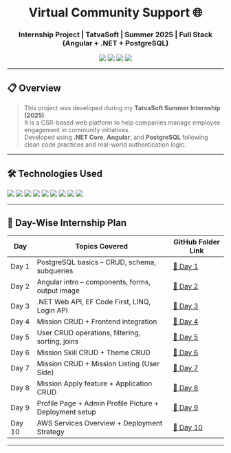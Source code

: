 <h1 align="center">Virtual Community Support 🌐</h1>
<h3 align="center">Internship Project | TatvaSoft | Summer 2025 | Full Stack (Angular + .NET + PostgreSQL)</h3>

<p align="center">
  <img src="https://img.shields.io/badge/.NET-512BD4?style=for-the-badge&logo=dotnet&logoColor=white"/>
  <img src="https://img.shields.io/badge/Angular-DD0031?style=for-the-badge&logo=angular&logoColor=white"/>
  <img src="https://img.shields.io/badge/PostgreSQL-336791?style=for-the-badge&logo=postgresql&logoColor=white"/>
  <img src="https://img.shields.io/badge/AWS-FF9900?style=for-the-badge&logo=amazonaws&logoColor=white"/>
</p>

---

## 📋 Overview

> This project was developed during my **TatvaSoft Summer Internship (2025)**.  
> It is a CSR-based web platform to help companies manage employee engagement in community initiatives.  
> Developed using **.NET Core**, **Angular**, and **PostgreSQL** following clean code practices and real-world authentication logic.

---

## 🛠️ Technologies Used

<p align="left">
  <a href="https://dotnet.microsoft.com/" target="_blank"><img src="https://img.shields.io/badge/.NET-512BD4?style=for-the-badge&logo=dotnet&logoColor=white"/></a>
  <a href="https://angular.io/" target="_blank"><img src="https://img.shields.io/badge/Angular-DD0031?style=for-the-badge&logo=angular&logoColor=white"/></a>
  <a href="https://www.postgresql.org/" target="_blank"><img src="https://img.shields.io/badge/PostgreSQL-336791?style=for-the-badge&logo=postgresql&logoColor=white"/></a>
  <a href="https://www.w3schools.com/sql/" target="_blank"><img src="https://img.shields.io/badge/SQL-4479A1?style=for-the-badge&logo=mysql&logoColor=white"/></a>
  <a href="https://learn.microsoft.com/en-us/ef/" target="_blank"><img src="https://img.shields.io/badge/Entity%20Framework-6DB33F?style=for-the-badge&logo=.net&logoColor=white"/></a>
  <a href="https://learn.microsoft.com/en-us/dotnet/csharp/" target="_blank"><img src="https://img.shields.io/badge/C%23-239120?style=for-the-badge&logo=c-sharp&logoColor=white"/></a>
  <a href="https://swagger.io/" target="_blank"><img src="https://img.shields.io/badge/Swagger-85EA2D?style=for-the-badge&logo=swagger&logoColor=black"/></a>
  <a href="https://aws.amazon.com/" target="_blank"><img src="https://img.shields.io/badge/AWS-FF9900?style=for-the-badge&logo=amazonaws&logoColor=white"/></a>
  <a href="https://code.visualstudio.com/" target="_blank"><img src="https://img.shields.io/badge/VSCode-007ACC?style=for-the-badge&logo=visual-studio-code&logoColor=white"/></a>
</p>

---

## 📅 Day-Wise Internship Plan

| Day      | Topics Covered                                                                 | GitHub Folder Link |
|-----------|--------------------------------------------------------------------------------|---------------------|
| Day 1     | PostgreSQL basics – CRUD, schema, subqueries                                  | [📁 Day 1](https://github.com/solankitushar2404/TatvaSoft_Summer_Internship/tree/main/Day%201) |
| Day 2     | Angular intro – components, forms, output image                               | [📁 Day 2](https://github.com/solankitushar2404/TatvaSoft_Summer_Internship/tree/main/Day%202) |
| Day 3     | .NET Web API, EF Code First, LINQ, Login API                                  | [📁 Day 3](https://github.com/solankitushar2404/TatvaSoft_Summer_Internship/tree/main/Day%203) |
| Day 4     | Mission CRUD + Frontend integration                                            | [📁 Day 4](https://github.com/solankitushar2404/TatvaSoft_Summer_Internship/tree/main/Day%204) |
| Day 5     | User CRUD operations, filtering, sorting, joins                               | [📁 Day 5](https://github.com/solankitushar2404/TatvaSoft_Summer_Internship/tree/main/Day%205) |
| Day 6     | Mission Skill CRUD + Theme CRUD                                               | [📁 Day 6](https://github.com/solankitushar2404/TatvaSoft_Summer_Internship/tree/main/Day%206) |
| Day 7     | Mission CRUD + Mission Listing (User Side)                                    | [📁 Day 7](https://github.com/solankitushar2404/TatvaSoft_Summer_Internship/tree/main/Day%207) |
| Day 8     | Mission Apply feature + Application CRUD                                      | [📁 Day 8](https://github.com/solankitushar2404/TatvaSoft_Summer_Internship/tree/main/Day%208) |
| Day 9     | Profile Page + Admin Profile Picture + Deployment setup                      | [📁 Day 9](https://github.com/solankitushar2404/TatvaSoft_Summer_Internship/tree/main/Day%209) |
| Day 10    | AWS Services Overview + Deployment Strategy                                   | [📁 Day 10](https://github.com/solankitushar2404/TatvaSoft_Summer_Internship/tree/main/Day%2010) |


---
